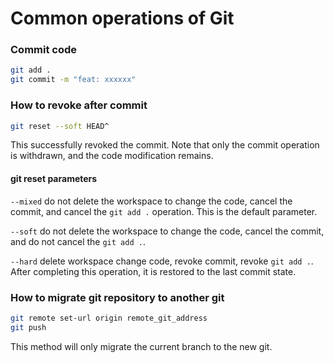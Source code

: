 # Common operations of Git

### Commit code

```bash
git add .
git commit -m "feat: xxxxxx"
```

### How to revoke after commit

```bash
git reset --soft HEAD^
```

This successfully revoked the commit. Note that only the commit operation is
withdrawn, and the code modification remains.

#### git reset parameters

`--mixed`
do not delete the workspace to change the code, cancel the commit, and cancel the `git add .` operation. This is the
default parameter.

`--soft`
do not delete the workspace to change the code, cancel the commit, and do not cancel the `git add .`.

`--hard`
delete workspace change code, revoke commit, revoke `git add .`. After completing this operation, it is restored to the
last commit state.

### How to migrate git repository to another git

```bash
git remote set-url origin remote_git_address
git push
```

This method will only migrate the current branch to the new git.